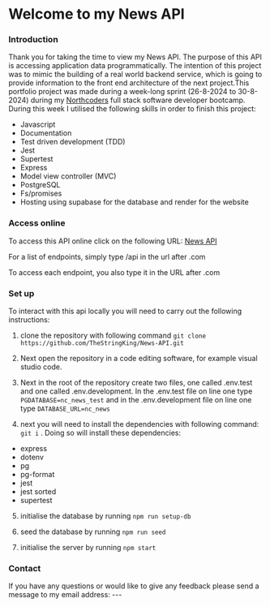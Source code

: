 # Welcome to my News API

### Introduction

Thank you for taking the time to view my News API. The purpose of this API is accessing application data programmatically. The intention of this project was to mimic the building of a real world backend service, which is going to provide information to the front end architecture of the next project.This portfolio project was made during a week-long sprint (26-8-2024 to 30-8-2024) during my [Northcoders](https://northcoders.com) full stack software developer bootcamp. During this week I utilised the following skills in order to finish this project:

- Javascript
- Documentation
- Test driven development (TDD)
- Jest
- Supertest
- Express
- Model view controller (MVC)
- PostgreSQL
- Fs/promises
- Hosting using supabase for the database and render for the website

### Access online

To access this API online click on the following URL: [News API](https://news-api-ovyc.onrender.com)

For a list of endpoints, simply type /api in the url after .com

To access each endpoint, you also type it in the URL after .com

### Set up

To interact with this api locally you will need to carry out the following instructions:

1. clone the repository with following command `git clone https://github.com/TheStringKing/News-API.git`

2. Next open the repository in a code editing software, for example visual studio code.

3. Next in the root of the repository create two files, one called .env.test and one called .env.development. In the .env.test file on line one type `PGDATABASE=nc_news_test` and in the .env.development file on line one type `DATABASE_URL=nc_news`

4. next you will need to install the dependencies with following command: `git i` . Doing so will install these dependencies:

- express
- dotenv
- pg
- pg-format
- jest
- jest sorted
- supertest

5. initialise the database by running `npm run setup-db`

6. seed the database by running `npm run seed`

7. initialise the server by running `npm start`

### Contact

If you have any questions or would like to give any feedback please send a message to my email address: ---
